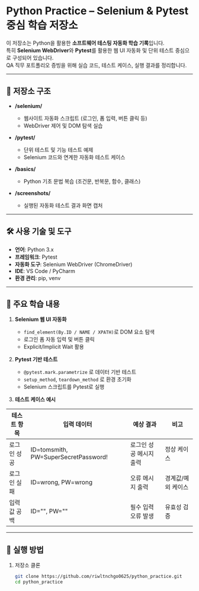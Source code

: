 # Python Practice – Selenium & Pytest 중심 학습 저장소

이 저장소는 Python을 활용한 **소프트웨어 테스팅 자동화 학습 기록**입니다.  
특히 **Selenium WebDriver**와 **Pytest**를 활용한 웹 UI 자동화 및 단위 테스트 중심으로 구성되어 있습니다.  
QA 직무 포트폴리오 증빙을 위해 실습 코드, 테스트 케이스, 실행 결과를 정리합니다.

---

## 📂 저장소 구조

- **/selenium/**  
  - 웹사이트 자동화 스크립트 (로그인, 폼 입력, 버튼 클릭 등)  
  - WebDriver 제어 및 DOM 탐색 실습  

- **/pytest/**  
  - 단위 테스트 및 기능 테스트 예제  
  - Selenium 코드와 연계한 자동화 테스트 케이스  

- **/basics/**  
  - Python 기초 문법 복습 (조건문, 반복문, 함수, 클래스)  

- **/screenshots/**  
  - 실행된 자동화 테스트 결과 화면 캡처  

---

## 🛠 사용 기술 및 도구

- **언어**: Python 3.x  
- **프레임워크**: Pytest  
- **자동화 도구**: Selenium WebDriver (ChromeDriver)  
- **IDE**: VS Code / PyCharm  
- **환경 관리**: pip, venv  

---

## 🔑 주요 학습 내용

1. **Selenium 웹 UI 자동화**
   - `find_element(By.ID / NAME / XPATH)`로 DOM 요소 탐색
   - 로그인 폼 자동 입력 및 버튼 클릭
   - Explicit/Implicit Wait 활용

2. **Pytest 기반 테스트**
   - `@pytest.mark.parametrize` 로 데이터 기반 테스트
   - `setup_method`, `teardown_method` 로 환경 초기화
   - Selenium 스크립트를 Pytest로 실행

3. **테스트 케이스 예시**

| 테스트 항목 | 입력 데이터 | 예상 결과 | 비고 |
|-------------|------------|-----------|------|
| 로그인 성공 | ID=tomsmith, PW=SuperSecretPassword! | 로그인 성공 메시지 출력 | 정상 케이스 |
| 로그인 실패 | ID=wrong, PW=wrong | 오류 메시지 출력 | 경계값/예외 케이스 |
| 입력값 공백 | ID="", PW="" | 필수 입력 오류 발생 | 유효성 검증 |

---

## 🚀 실행 방법

1. 저장소 클론  
   ```bash
   git clone https://github.com/riwltnchgo0625/python_practice.git
   cd python_practice
